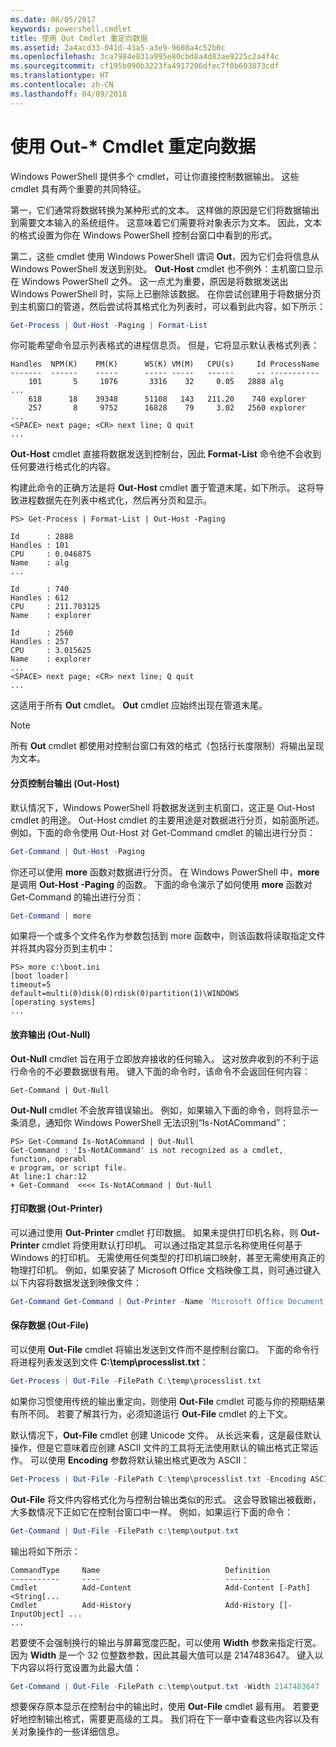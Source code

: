```yaml
---
ms.date: 06/05/2017
keywords: powershell,cmdlet
title: 使用 Out Cmdlet 重定向数据
ms.assetid: 2a4acd33-041d-43a5-a3e9-9608a4c52b0c
ms.openlocfilehash: 3ca7984e831a995e80cbd8a4d83ae9225c2a4f4c
ms.sourcegitcommit: cf195b090b3223fa4917206dfec7f0b603873cdf
ms.translationtype: HT
ms.contentlocale: zh-CN
ms.lasthandoff: 04/09/2018
---
```

# <a name="redirecting-data-with-out--cmdlets"></a>使用 Out-* Cmdlet 重定向数据

Windows PowerShell 提供多个 cmdlet，可让你直接控制数据输出。 这些 cmdlet 具有两个重要的共同特征。

第一，它们通常将数据转换为某种形式的文本。 这样做的原因是它们将数据输出到需要文本输入的系统组件。 这意味着它们需要将对象表示为文本。 因此，文本的格式设置为你在 Windows PowerShell 控制台窗口中看到的形式。

第二，这些 cmdlet 使用 Windows PowerShell 谓词 **Out**，因为它们会将信息从 Windows PowerShell 发送到别处。 **Out-Host** cmdlet 也不例外：主机窗口显示在 Windows PowerShell 之外。 这一点尤为重要，原因是将数据发送出 Windows PowerShell 时，实际上已删除该数据。 在你尝试创建用于将数据分页到主机窗口的管道，然后尝试将其格式化为列表时，可以看到此内容，如下所示：

```powershell
Get-Process | Out-Host -Paging | Format-List
```

你可能希望命令显示列表格式的进程信息页。 但是，它将显示默认表格式列表：

```output
Handles  NPM(K)    PM(K)      WS(K) VM(M)   CPU(s)     Id ProcessName
-------  ------    -----      ----- -----   ------     -- -----------
    101       5     1076       3316    32     0.05   2888 alg
...
    618      18    39348      51108   143   211.20    740 explorer
    257       8     9752      16828    79     3.02   2560 explorer
...
<SPACE> next page; <CR> next line; Q quit
...
```

**Out-Host** cmdlet 直接将数据发送到控制台，因此 **Format-List** 命令绝不会收到任何要进行格式化的内容。

构建此命令的正确方法是将 **Out-Host** cmdlet 置于管道末尾，如下所示。 这将导致进程数据先在列表中格式化，然后再分页和显示。

```
PS> Get-Process | Format-List | Out-Host -Paging

Id      : 2888
Handles : 101
CPU     : 0.046875
Name    : alg
...

Id      : 740
Handles : 612
CPU     : 211.703125
Name    : explorer

Id      : 2560
Handles : 257
CPU     : 3.015625
Name    : explorer
...
<SPACE> next page; <CR> next line; Q quit
...
```

这适用于所有 **Out** cmdlet。 **Out** cmdlet 应始终出现在管道末尾。

> [!NOTE]
> 所有 **Out** cmdlet 都使用对控制台窗口有效的格式（包括行长度限制）将输出呈现为文本。

#### <a name="paging-console-output-out-host"></a>分页控制台输出 (Out-Host)

默认情况下，Windows PowerShell 将数据发送到主机窗口，这正是 Out-Host cmdlet 的用途。 Out-Host cmdlet 的主要用途是对数据进行分页，如前面所述。 例如，下面的命令使用 Out-Host 对 Get-Command cmdlet 的输出进行分页：

```powershell
Get-Command | Out-Host -Paging
```

你还可以使用 **more** 函数对数据进行分页。 在 Windows PowerShell 中，**more** 是调用 **Out-Host -Paging** 的函数。 下面的命令演示了如何使用 **more** 函数对 Get-Command 的输出进行分页：

```powershell
Get-Command | more
```

如果将一个或多个文件名作为参数包括到 more 函数中，则该函数将读取指定文件并将其内容分页到主机中：

```
PS> more c:\boot.ini
[boot loader]
timeout=5
default=multi(0)disk(0)rdisk(0)partition(1)\WINDOWS
[operating systems]
...
```

#### <a name="discarding-output-out-null"></a>放弃输出 (Out-Null)

**Out-Null** cmdlet 旨在用于立即放弃接收的任何输入。 这对放弃收到的不利于运行命令的不必要数据很有用。 键入下面的命令时，该命令不会返回任何内容：

```powreshell
Get-Command | Out-Null
```

**Out-Null** cmdlet 不会放弃错误输出。 例如，如果输入下面的命令，则将显示一条消息，通知你 Windows PowerShell 无法识别“Is-NotACommand”：

```
PS> Get-Command Is-NotACommand | Out-Null
Get-Command : 'Is-NotACommand' is not recognized as a cmdlet, function, operabl
e program, or script file.
At line:1 char:12
+ Get-Command  <<<< Is-NotACommand | Out-Null
```

#### <a name="printing-data-out-printer"></a>打印数据 (Out-Printer)

可以通过使用 **Out-Printer** cmdlet 打印数据。 如果未提供打印机名称，则 **Out-Printer** cmdlet 将使用默认打印机。 可以通过指定其显示名称使用任何基于 Windows 的打印机。 无需使用任何类型的打印机端口映射，甚至无需使用真正的物理打印机。 例如，如果安装了 Microsoft Office 文档映像工具，则可通过键入以下内容将数据发送到映像文件：

```powershell
Get-Command Get-Command | Out-Printer -Name 'Microsoft Office Document Image Writer'
```

#### <a name="saving-data-out-file"></a>保存数据 (Out-File)

可以使用 **Out-File** cmdlet 将输出发送到文件而不是控制台窗口。 下面的命令行将进程列表发送到文件 **C:\\temp\\processlist.txt**：

```powershell
Get-Process | Out-File -FilePath C:\temp\processlist.txt
```

如果你习惯使用传统的输出重定向，则使用 **Out-File** cmdlet 可能与你的预期结果有所不同。 若要了解其行为，必须知道运行 **Out-File** cmdlet 的上下文。

默认情况下，**Out-File** cmdlet 创建 Unicode 文件。 从长远来看，这是最佳默认操作，但是它意味着应创建 ASCII 文件的工具将无法使用默认的输出格式正常运作。 可以使用 **Encoding** 参数将默认输出格式更改为 ASCII：

```powershell
Get-Process | Out-File -FilePath C:\temp\processlist.txt -Encoding ASCII
```

**Out-File** 将文件内容格式化为与控制台输出类似的形式。 这会导致输出被截断，大多数情况下正如它在控制台窗口中一样。 例如，如果运行下面的命令：

```powershell
Get-Command | Out-File -FilePath c:\temp\output.txt
```

输出将如下所示：

```output
CommandType     Name                            Definition
-----------     ----                            ----------
Cmdlet          Add-Content                     Add-Content [-Path] <String[...
Cmdlet          Add-History                     Add-History [[-InputObject] ...
...
```

若要使不会强制换行的输出与屏幕宽度匹配，可以使用 **Width** 参数来指定行宽。 因为 **Width** 是一个 32 位整数参数，因此其最大值可以是 2147483647。 键入以下内容以将行宽设置为此最大值：

```powershell
Get-Command | Out-File -FilePath c:\temp\output.txt -Width 2147483647
```

想要保存原本显示在控制台中的输出时，使用 **Out-File** cmdlet 最有用。 若要更好地控制输出格式，需要更高级的工具。 我们将在下一章中查看这些内容以及有关对象操作的一些详细信息。